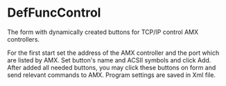 # DefFuncControl
The form with dynamically created buttons for TCP/IP control AMX controllers.


For the first start set the address of the AMX controller and the port which are listed by AMX. 
Set button's name and ACSII symbols and click Add. After added all needed buttons, you may click these buttons on form and send relevant
commands to AMX. 
Program settings are saved in Xml file.
